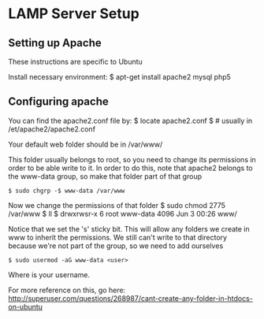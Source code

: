 LAMP Server Setup
=================

## Setting up Apache 

These instructions are specific to Ubuntu

Install necessary environment:
    $ apt-get install apache2 mysql php5
    
## Configuring apache

You can find the apache2.conf file by:
    $ locate apache2.conf
    $ # usually in /et/apache2/apache2.conf
    
Your default web folder should be in 
    /var/www/
    
This folder usually belongs to root, so you need to change its permissions in order to be able write to it.  In order to do this, note that apache2 belongs to the www-data group, so make that folder part of that group

    $ sudo chgrp -$ www-data /var/www
    
Now we change the permissions of that folder
    $ sudo chmod 2775 /var/www
    $ ll
    $ drwxrwsr-x  6 root www-data 4096 Jun  3 00:26 www/

Notice that we set the 's' sticky bit.  This will allow any folders we create in www to inherit the permissions.  We still can't write to that directory because we're not part of the group, so we need to add ourselves

    $ sudo usermod -aG www-data <user>
    
Where <user> is your username.
    
For more reference on this, go here: http://superuser.com/questions/268987/cant-create-any-folder-in-htdocs-on-ubuntu
